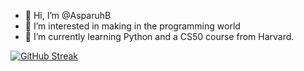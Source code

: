 - 👋 Hi, I’m @AsparuhB
- 👀 I’m interested in making in the programming world
- 🌱 I’m currently learning Python and a CS50 course from Harvard. 

[![GitHub Streak](https://streak-stats.demolab.com?user=AsparuhB&theme=dark)](https://git.io/streak-stats)
